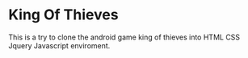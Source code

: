 # King Of Thieves
This is a try to clone the android game king of thieves into HTML CSS Jquery Javascript  enviroment. 
